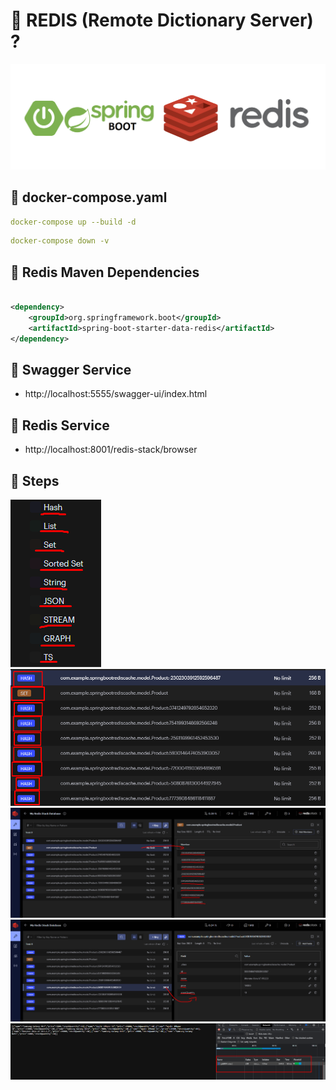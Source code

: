 # 🎯 REDIS (Remote Dictionary Server) ?

<img src="https://github.com/rasitesdmr/SpringBoot-RedisCache/blob/master/image/r7.png">

## 📌 docker-compose.yaml

```yaml
docker-compose up --build -d
```

```yaml
docker-compose down -v
```

## 📌 Redis Maven Dependencies

```xml

<dependency>
    <groupId>org.springframework.boot</groupId>
    <artifactId>spring-boot-starter-data-redis</artifactId>
</dependency>
```

## 📌 Swagger Service

* http://localhost:5555/swagger-ui/index.html

## 📌 Redis Service

* http://localhost:8001/redis-stack/browser

## 📌 Steps

<img src="https://github.com/rasitesdmr/SpringBoot-RedisCache/blob/master/image/r9.png">

<img src="https://github.com/rasitesdmr/SpringBoot-RedisCache/blob/master/image/r6.png">

<img src="https://github.com/rasitesdmr/SpringBoot-RedisCache/blob/master/image/r1.png">

<img src="https://github.com/rasitesdmr/SpringBoot-RedisCache/blob/master/image/r2.png">

<img src="https://github.com/rasitesdmr/SpringBoot-RedisCache/blob/master/image/r3.png">